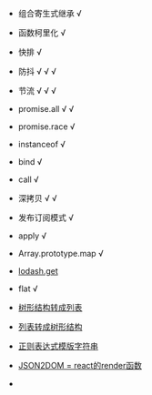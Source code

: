 - 组合寄生式继承 √  

- 函数柯里化 √

- 快排 √

- 防抖 √ √ √

- 节流 √ √ √

- promise.all √ √

- promise.race √

- instanceof √

- bind √

- call √

- 深拷贝 √ √

- 发布订阅模式 √

- apply √

- Array.prototype.map √

- [lodash.get](https://github.com/Sunny-117/Front-end-handwritten-question/issues/20)

- flat √

- [树形结构转成列表](https://github.com/Sunny-117/Front-end-handwritten-question/issues/40)

- [列表转成树形结构](https://github.com/Sunny-117/Front-end-handwritten-question/issues/41)

- [正则表达式模版字符串](https://github.com/Sunny-117/Front-end-handwritten-question/issues/48)

- [JSON2DOM = react的render函数](https://github.com/Sunny-117/Front-end-handwritten-question/issues/37)

- 

  